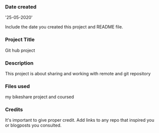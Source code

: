 ### Date created
'25-05-2020'

Include the date you created this project and README file.

### Project Title
Git hub project

### Description
This project is about sharing and working with remote and git repository

### Files used
my bikeshare project and coursed

### Credits
It's important to give proper credit. Add links to any repo that inspired you or blogposts you consulted.

